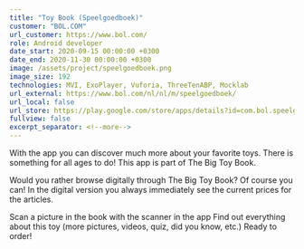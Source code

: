 ```yaml
---
title: "Toy Book (Speelgoedboek)"
customer: "BOL.COM"
url_customer: https://www.bol.com/
role: Android developer
date_start: 2020-09-15 00:00:00 +0300
date_end: 2020-11-30 00:00:00 +0300
image: /assets/project/speelgoedboek.png
image_size: 192
technologies: MVI, ExoPlayer, Vuforia, ThreeTenABP, Mocklab
url_external: https://www.bol.com/nl/nl/m/speelgoedboek/
url_local: false
url_store: https://play.google.com/store/apps/details?id=com.bol.speelgoedboek
fullview: false
excerpt_separator: <!--more-->
---
```

With the app you can discover much more about your favorite toys. There is something for all ages to do! This app is part of The Big Toy Book.

Would you rather browse digitally through The Big Toy Book? Of course you can! In the digital version you always immediately see the current prices for the articles.

Scan a picture in the book with the scanner in the app Find out everything about this toy (more pictures, videos, quiz, did you know, etc.) Ready to order!